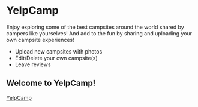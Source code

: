 # YelpCamp

Enjoy exploring some of the best campsites around the world shared by campers like yourselves! And add to the fun by sharing and uploading your own campsite experiences! 

* Upload new campsites with photos
* Edit/Delete your own campsite(s)
* Leave reviews 

## Welcome to YelpCamp!
[YelpCamp](https://pure-taiga-01484.herokuapp.com/)